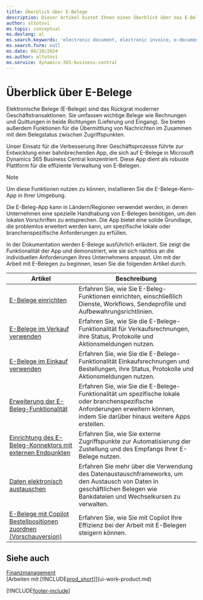 ```yaml
---
title: Überblick über E-Belege
description: Dieser Artikel bietet Ihnen einen Überblick über das E-Belege-Modul.
author: altotovi
ms.topic: conceptual
ms.devlang: al
ms.search.keywords: 'electronic document, electronic invoice, e-document, e-invoice'
ms.search.form: null
ms.date: 04/10/2024
ms.author: altotovi
ms.service: dynamics-365-business-central
---
```


# Überblick über E-Belege

Elektronische Belege (E-Belege) sind das Rückgrat moderner Geschäftstransaktionen. Sie umfassen wichtige Belege wie Rechnungen und Quittungen in beide Richtungen (Lieferung und Eingang). Sie bieten außerdem Funktionen für die Übermittlung von Nachrichten im Zusammen mit dem Belegstatus zwischen Zugriffspunkten.

Unser Einsatz für die Verbesserung Ihrer Geschäftsprozesse führte zur Entwicklung einer bahnbrechenden App, die sich auf E-Belege in Microsoft Dynamics 365 Business Central konzentriert. Diese App dient als robuste Plattform für die effiziente Verwaltung von E-Belegen.

> [!NOTE]
> Um diese Funktionen nutzen zu können, installieren Sie die E-Belege-Kern-App in Ihrer Umgebung.  

Die E-Beleg-App kann in Ländern/Regionen verwendet werden, in denen Unternehmen eine spezielle Handhabung von E-Belegen benötigen, um den lokalen Vorschriften zu entsprechen. Die App bietet eine solide Grundlage, die problemlos erweitert werden kann, um spezifische lokale oder branchenspezifische Anforderungen zu erfüllen.

In der Dokumentation werden E-Belege ausführlich erläutert. Sie zeigt die Funktionalität der App und demonstriert, wie sie sich nahtlos an die individuellen Anforderungen Ihres Unternehmens anpasst. Um mit der Arbeit mit E-Belegen zu beginnen, lesen Sie die folgenden Artikel durch.

| Artikel | Beschreibung | 
|---------|-------------|
| [E-Belege einrichten](finance-how-setup-edocuments.md) | Erfahren Sie, wie Sie E-Beleg-Funktionen einrichten, einschließlich Dienste, Workflows, Sendeprofile und Aufbewahrungsrichtlinien. |
| [E-Belege im Verkauf verwenden](finance-how-use-edocuments.md) | Erfahren Sie, wie Sie die E-Belege-Funktionalität für Verkaufsrechnungen, ihre Status, Protokolle und Aktionsmeldungen nutzen.| 
| [E-Belege im Einkauf verwenden](finance-how-use-edocuments-purchase.md) | Erfahren Sie, wie Sie die E-Belege-Funktionalität Einkaufsrechnungen und Bestellungen, ihre Status, Protokolle und Aktionsmeldungen nutzen.|
| [Erweiterung der E-Beleg-Funktionalität](/dynamics365/business-central/dev-itpro/developer/devenv-extend-edocuments) | Erfahren Sie, wie Sie die E-Belege-Funktionalität um spezifische lokale oder branchenspezifische Anforderungen erweitern können, indem Sie darüber hinaus weitere Apps erstellen. |
| [Einrichtung des E-Beleg-Konnektors mit externen Endpunkten](finance-how-setup-edocuments-external.md) | Erfahren Sie, wie Sie externe Zugriffspunkte zur Automatisierung der Zustellung und des Empfangs Ihrer E-Belege nutzen. |
| [Daten elektronisch austauschen](across-data-exchange.md) | Erfahren Sie mehr über die Verwendung des Datenaustauschframeworks, um den Austausch von Daten in geschäftlichen Belegen wie Bankdateien und Wechselkursen zu verwalten. | 
| [E-Belege mit Copilot Bestellpositionen zuordnen (Vorschauversion)](map-edocuments-with-copilot.md) | Erfahren Sie, wie Sie mit Copilot Ihre Effizienz bei der Arbeit mit E-Belegen steigern können. |

## Siehe auch

[Finanzmanagement](finance.md)    
[Arbeiten mit [!INCLUDE[prod_short](includes/prod_short.md)]](ui-work-product.md)  

[!INCLUDE[footer-include](includes/footer-banner.md)]
